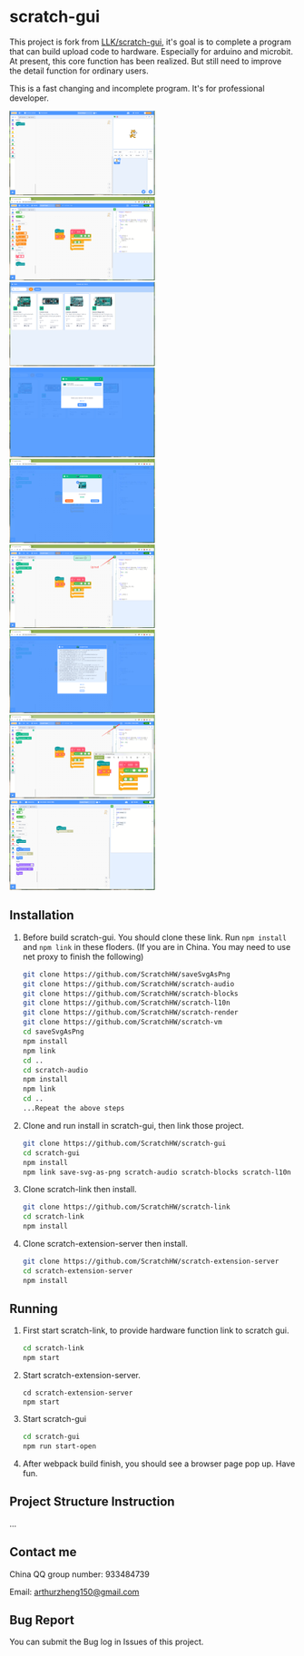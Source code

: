 # scratch-gui
This project is fork from [LLK/scratch-gui](https://github.com/LLK/scratch-gui), it's goal is to complete a program that can build upload code to hardware. Especially for arduino and microbit. At present, this core function has been realized. But still need to improve the detail function for ordinary users. 

This is a fast changing and incomplete program. It's for professional developer.

<img src="docs\1.png" alt="5" style="zoom:25%;" />

<img src="docs\2.png" alt="6" style="zoom:25%;" />

<img src="docs\3.png" alt="7" style="zoom:25%;" />

<img src="docs\4.png" alt="1" style="zoom:25%;" />

<img src="docs\5.png" alt="2" style="zoom:25%;" />

<img src="docs\6.png" alt="3" style="zoom:25%;" />

<img src="docs\7.png" alt="4" style="zoom:25%;" />

<img src="docs\8.png" alt="4" style="zoom:25%;" />

<img src="docs\9.png" alt="4" style="zoom:25%;" />

## Installation

1. Before build scratch-gui. You should clone these link. Run `npm install` and `npm link` in these floders. (If you are in China. You may need to use net proxy to finish the following)

   ```bash
   git clone https://github.com/ScratchHW/saveSvgAsPng
   git clone https://github.com/ScratchHW/scratch-audio
   git clone https://github.com/ScratchHW/scratch-blocks
   git clone https://github.com/ScratchHW/scratch-l10n
   git clone https://github.com/ScratchHW/scratch-render
   git clone https://github.com/ScratchHW/scratch-vm
   cd saveSvgAsPng
   npm install
   npm link
   cd ..
   cd scratch-audio
   npm install
   npm link
   cd ..
   ...Repeat the above steps
   ```

3. Clone and run install in scratch-gui, then link those project.

   ```bash
   git clone https://github.com/ScratchHW/scratch-gui
   cd scratch-gui
   npm install
   npm link save-svg-as-png scratch-audio scratch-blocks scratch-l10n scratch-render scratch-vm
   ```

4. Clone scratch-link then install.

   ```bash
   git clone https://github.com/ScratchHW/scratch-link
   cd scratch-link
   npm install
   ```
   
4. Clone scratch-extension-server then install.

   ```bash
   git clone https://github.com/ScratchHW/scratch-extension-server
   cd scratch-extension-server
   npm install
   ```

## Running

1. First start scratch-link, to provide hardware function link to scratch gui.

   ```bash
   cd scratch-link
   npm start
   ```

2. Start scratch-extension-server.

   ```
   cd scratch-extension-server
   npm start
   ```

3. Start  scratch-gui

   ```bash
   cd scratch-gui
   npm run start-open
   ```

4. After webpack build finish, you should see a browser page pop up. Have fun.

## Project Structure Instruction

...

## Contact me

China QQ group number: 933484739

Email: arthurzheng150@gmail.com

## Bug Report

You can submit the Bug log in Issues of this project.
